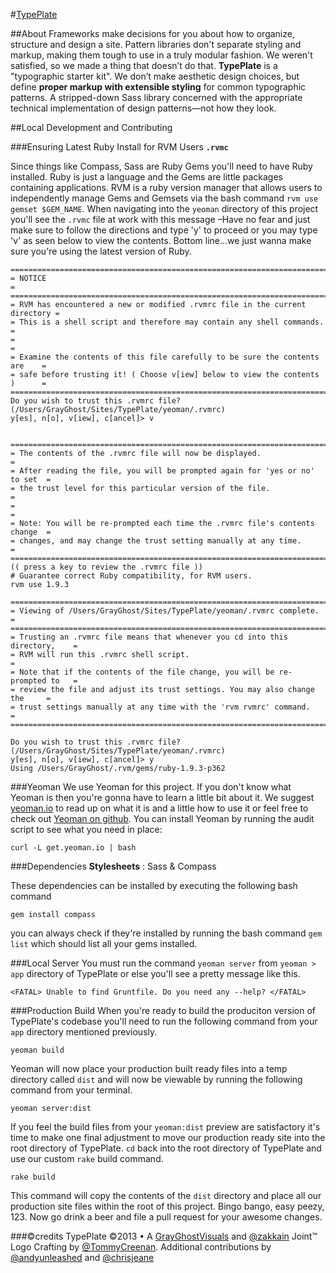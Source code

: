 #[TypePlate](https://typeplate.com)

##About
Frameworks make decisions for you about how to organize, structure and design a site. Pattern libraries don't separate styling and markup, making them tough to use in a truly modular fashion. We weren't satisfied, so we made a thing that doesn’t do that.
**TypePlate** is a "typographic starter kit". We don’t make aesthetic design choices, but define **proper markup with extensible styling** for common typographic patterns. A stripped-down Sass library concerned with the appropriate technical implementation of design patterns—not how they look.

##Local Development and Contributing

###Ensuring Latest Ruby Install for RVM Users
**``.rvmc``**

Since things like Compass, Sass are Ruby Gems you'll need to have Ruby installed. Ruby is just a language and the Gems are little packages containing applications. RVM is a ruby version manager that allows users to independently manage Gems and Gemsets via the bash command ``rvm use gemset $GEM_NAME``. When navigating into the ``yeoman`` directory of this project you'll see the ``.rvmc`` file at work with this message &ndash;Have no fear and just make sure to follow the directions and type 'y' to proceed or you may type 'v' as seen below to view the contents. Bottom line&hellip;we just wanna make sure you're using the latest version of Ruby.

    ==============================================================================
    = NOTICE                                                                     =
    ==============================================================================
    = RVM has encountered a new or modified .rvmrc file in the current directory =
    = This is a shell script and therefore may contain any shell commands.       =
    =                                                                            =
    = Examine the contents of this file carefully to be sure the contents are    =
    = safe before trusting it! ( Choose v[iew] below to view the contents )      =
    ==============================================================================
    Do you wish to trust this .rvmrc file? (/Users/GrayGhost/Sites/TypePlate/yeoman/.rvmrc)
    y[es], n[o], v[iew], c[ancel]> v


    ==============================================================================
    = The contents of the .rvmrc file will now be displayed.                     =
    = After reading the file, you will be prompted again for 'yes or no' to set  =
    = the trust level for this particular version of the file.                   =
    =                                                                            =
    = Note: You will be re-prompted each time the .rvmrc file's contents change  =
    = changes, and may change the trust setting manually at any time.            =
    ==============================================================================
    (( press a key to review the .rvmrc file ))
    # Guarantee correct Ruby compatibility, for RVM users.
    rvm use 1.9.3

    ==============================================================================
    = Viewing of /Users/GrayGhost/Sites/TypePlate/yeoman/.rvmrc complete.        =
    ==============================================================================
    = Trusting an .rvmrc file means that whenever you cd into this directory,    =
    = RVM will run this .rvmrc shell script.                                     =
    = Note that if the contents of the file change, you will be re-prompted to   =
    = review the file and adjust its trust settings. You may also change the     =
    = trust settings manually at any time with the 'rvm rvmrc' command.          =
    ==============================================================================

    Do you wish to trust this .rvmrc file? (/Users/GrayGhost/Sites/TypePlate/yeoman/.rvmrc)
    y[es], n[o], v[iew], c[ancel]> y
    Using /Users/GrayGhost/.rvm/gems/ruby-1.9.3-p362

###Yeoman
We use Yeoman for this project. If you don't know what Yeoman is then you're gonna have to learn a little bit about it. We suggest [yeoman.io](http://yeoman.io) to read up on what it is and a little how to use it or feel free to check out [Yeoman on github](https://github.com/yeoman/yeoman). You can install Yeoman by running the audit script to see what you need in place:

    curl -L get.yeoman.io | bash

###Dependencies
**Stylesheets** : Sass &amp; Compass

These dependencies can be installed by executing the following bash command

    gem install compass

you can always check if they're installed by running the bash command ``gem list`` which should list all your gems installed.

###Local Server
You must run the command ``yeoman server`` from ``yeoman > app`` directory of TypePlate or else you'll see a pretty message like this.

    <FATAL> Unable to find Gruntfile. Do you need any --help? </FATAL>

###Production Build
When you're ready to build the produciton version of TypePlate's codebase you'll need to run the following command from your ``app`` directory mentioned previously.

    yeoman build

Yeoman will now place your production built ready files into a temp directory called ``dist`` and will now be viewable by running the following command from your terminal.

    yeoman server:dist

If you feel the build files from your ``yeoman:dist`` preview are satisfactory it's time to make one final adjustment to move our production ready site into the root directory of TypePlate. ``cd`` back into the root directory of TypePlate and use our custom ``rake`` build command.

    rake build

This command will copy the contents of the ``dist`` directory and place all our production site files within the root of this project. Bingo bango, easy peezy, 123. Now go drink a beer and file a pull request for your awesome changes.



###©credits
TypePlate &copy;2013 &bull; A [GrayGhostVisuals](https://github.com/grayghostvisuals) and [@zakkain](https://twitter.com/zakkain) Joint™
Logo Crafting by [@TommyCreenan](https://twitter.com/TommyCreenan). Additional contributions by [@andyunleashed](https://github.com/andyunleashed) and [@chrisjeane](https://github.com/chrisjeane)